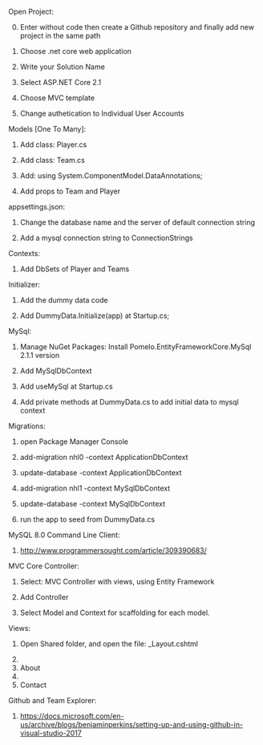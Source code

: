 ﻿Open Project:

0. Enter without code then create a Github repository and finally add new project in the same path

1. Choose .net core web application

2. Write your Solution Name

3. Select ASP.NET Core 2.1

4. Choose MVC template

5. Change authetication to Individual User Accounts

Models [One To Many]: 

1. Add class: Player.cs

2. Add class: Team.cs

3. Add: using System.ComponentModel.DataAnnotations;

4. Add props to Team and Player

appsettings.json:

1. Change the database name and the server of default connection string 

2. Add a mysql connection string to ConnectionStrings

Contexts:

1. Add DbSets of Player and Teams

Initializer:

1. Add the dummy data code

2. Add DummyData.Initialize(app) at Startup.cs;

MySql:

1. Manage NuGet Packages: Install Pomelo.EntityFrameworkCore.MySql 2.1.1 version

2. Add MySqlDbContext

3. Add useMySql at Startup.cs

4. Add private methods at DummyData.cs to add initial data to mysql context

Migrations:

1. open Package Manager Console

1. add-migration nhl0 -context ApplicationDbContext

2. update-database -context ApplicationDbContext

3. add-migration nhl1 -context MySqlDbContext

4. update-database -context MySqlDbContext

5. run the app to seed from DummyData.cs

MySQL 8.0 Command Line Client:

1. http://www.programmersought.com/article/309390683/

MVC Core Controller:

1. Select: MVC Controller with views, using Entity Framework

2. Add Controller

3. Select Model and Context for scaffolding for each model.

Views:

1. Open Shared folder, and open the file: _Layout.cshtml

2. <li><a asp-area="" asp-controller="Home" asp-action="About">About</a></li>
  
3. <li><a asp-area="" asp-controller="Home" asp-action="Contact">Contact</a></li>

Github and Team Explorer:

1. https://docs.microsoft.com/en-us/archive/blogs/benjaminperkins/setting-up-and-using-github-in-visual-studio-2017